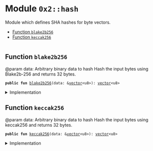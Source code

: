 
<a name="0x2_hash"></a>

# Module `0x2::hash`

Module which defines SHA hashes for byte vectors.


-  [Function `blake2b256`](#0x2_hash_blake2b256)
-  [Function `keccak256`](#0x2_hash_keccak256)


<pre><code></code></pre>



<a name="0x2_hash_blake2b256"></a>

## Function `blake2b256`

@param data: Arbitrary binary data to hash
Hash the input bytes using Blake2b-256 and returns 32 bytes.


<pre><code><b>public</b> <b>fun</b> <a href="hash.md#0x2_hash_blake2b256">blake2b256</a>(data: &<a href="">vector</a>&lt;u8&gt;): <a href="">vector</a>&lt;u8&gt;
</code></pre>



<details>
<summary>Implementation</summary>


<pre><code><b>native</b> <b>public</b> <b>fun</b> <a href="hash.md#0x2_hash_blake2b256">blake2b256</a>(data: &<a href="">vector</a>&lt;u8&gt;): <a href="">vector</a>&lt;u8&gt;;
</code></pre>



</details>

<a name="0x2_hash_keccak256"></a>

## Function `keccak256`

@param data: Arbitrary binary data to hash
Hash the input bytes using keccak256 and returns 32 bytes.


<pre><code><b>public</b> <b>fun</b> <a href="hash.md#0x2_hash_keccak256">keccak256</a>(data: &<a href="">vector</a>&lt;u8&gt;): <a href="">vector</a>&lt;u8&gt;
</code></pre>



<details>
<summary>Implementation</summary>


<pre><code><b>native</b> <b>public</b> <b>fun</b> <a href="hash.md#0x2_hash_keccak256">keccak256</a>(data: &<a href="">vector</a>&lt;u8&gt;): <a href="">vector</a>&lt;u8&gt;;
</code></pre>



</details>
